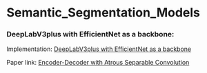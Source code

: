 # Semantic_Segmentation_Models


### DeepLabV3plus with EfficientNet as a backbone: 
    
Implementation: [DeepLabV3plus with EfficientNet as a backbone](https://github.com/tshr-d-dragon/Semantic_Segmentation_Models/blob/main/DeepLabV3plus_EfficientNet.py)

Paper link: [Encoder-Decoder with Atrous Separable Convolution](https://arxiv.org/pdf/1802.02611.pdf)
